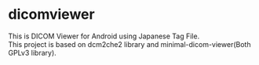 dicomviewer
===========

This is DICOM Viewer for Android using Japanese Tag File.
<BR>
This project is based on dcm2che2 library and minimal-dicom-viewer(Both GPLv3 library).
<BR>



